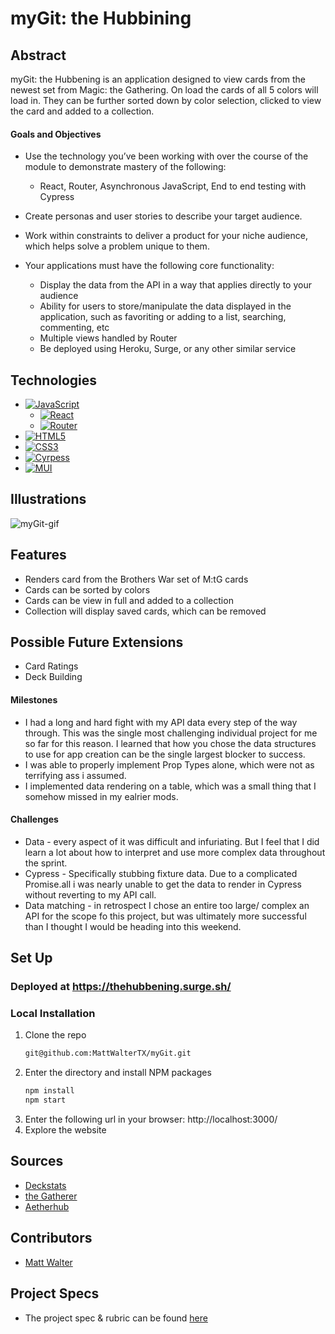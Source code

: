 # myGit: the Hubbining

## Abstract
myGit: the Hubbening is an application designed to view cards from the newest set from Magic: the Gathering. On load the cards of all 5 colors will load in. They can be further sorted down by color selection, clicked to view the card and added to a collection. 

#### Goals and Objectives
- Use the technology you’ve been working with over the course of the module to demonstrate mastery of the following:
  - React, Router, Asynchronous JavaScript, End to end testing with Cypress
- Create personas and user stories to describe your target audience.

- Work within constraints to deliver a product for your niche audience, which helps solve a problem unique to them.

- Your applications must have the following core functionality:
  - Display the data from the API in a way that applies directly to your audience
  - Ability for users to store/manipulate the data displayed in the application, such as favoriting or adding to a list, searching, commenting, etc
  - Multiple views handled by Router
  - Be deployed using Heroku, Surge, or any other similar service

## Technologies
- [![JavaScript](https://img.shields.io/badge/javascript-%23323330.svg?style=for-the-badge&logo=javascript&logoColor=%23F7DF1E)](https://www.javascript.com/)
  - [![React](https://img.shields.io/badge/react-%23323330.svg?style=for-the-badge&logo=react&logoColor=%23F7DF1E)](https://reactjs.org/)
  - [![Router](https://img.shields.io/badge/router-%23323330.svg?style=for-the-badge&logo=react-router&logoColor=%CA4245)](https://reactrouter.com/en/main)
- [![HTML5](https://img.shields.io/badge/html5-%23E34F26.svg?style=for-the-badge&logo=html5&logoColor=white)](https://developer.mozilla.org/en-US/docs/Glossary/HTML5)
- [![CSS3](https://img.shields.io/badge/css3-%231572B6.svg?style=for-the-badge&logo=css3&logoColor=white)](https://www.css3.info/)
- [![Cyrpess](https://img.shields.io/badge/cypress-%1004E9F.svg?style=for-the-badge&logo=cypress&logoColor=%23F7DF1E)](https://www.cypress.io/)
- [![MUI](https://img.shields.io/badge/mui-007FFF.svg?style=for-the-badge&logo=mui&logoColor=white)](https://mui.com/)

## Illustrations
![myGit-gif](https://user-images.githubusercontent.com/106847513/212799239-44104af2-600a-4a3e-a138-9347094c4c93.gif)

## Features
- Renders card from the Brothers War set of M:tG cards
- Cards can be sorted by colors
- Cards can be view in full and added to a collection
- Collection will display saved cards, which can be removed

## Possible Future Extensions
- Card Ratings
- Deck Building

#### Milestones
- I had a long and hard fight with my API data every step of the way through. This was the single most challenging individual project for me so far for this reason. I learned that how you chose the data structures to use for app creation can be the single largest blocker to success.
- I was able to properly implement Prop Types alone, which were not as terrifying ass i assumed.
- I implemented data rendering on a table, which was a small thing that I somehow missed in my ealrier mods.

#### Challenges 
- Data - every aspect of it was difficult and infuriating. But I feel that I did learn a lot about how to interpret and use more complex data throughout the sprint.
- Cypress - Specifically stubbing fixture data. Due to a complicated Promise.all i was nearly unable to get the data to render in Cypress without reverting to my API call.
- Data matching - in retrospect I chose an entire too large/ complex an API for the scope fo this project, but was ultimately more successful than I thought I would be heading into this weekend.

## Set Up

### Deployed at https://thehubbening.surge.sh/

### Local Installation
1. Clone the repo
   ```sh
   git@github.com:MattWalterTX/myGit.git
   ```
2. Enter the directory and install NPM packages
   ```sh
   npm install
   npm start
   ``` 
3. Enter the following url in your browser: http://localhost:3000/
4. Explore the website

## Sources
  - [Deckstats](https://deckstats.net/?lng=en)
  - [the Gatherer](https://gatherer.wizards.com/Pages/Default.aspx)
  - [Aetherhub](https://aetherhub.com/)

## Contributors
  - [Matt Walter](https://github.com/MattWalterTX)

## Project Specs
  - The project spec & rubric can be found [here](https://frontend.turing.edu/projects/module-3/showcase.html)


